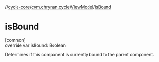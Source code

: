 //[cycle-core](../../../index.md)/[com.chrynan.cycle](../index.md)/[ViewModel](index.md)/[isBound](is-bound.md)

# isBound

[common]\
override var [isBound](is-bound.md): [Boolean](https://kotlinlang.org/api/latest/jvm/stdlib/kotlin/-boolean/index.html)

Determines if this component is currently bound to the parent component.
